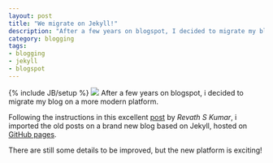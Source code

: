 ```yaml
---
layout: post
title: "We migrate on Jekyll!"
description: "After a few years on blogspot, I decided to migrate my blog on a more modern platform."
category: blogging
tags: 
- blogging
- jekyll
- blogspot
---
```

{% include JB/setup %}
![](https://camo.githubusercontent.com/2752c82268f4afc52bdf3b74d2de323d00a7f818/68747470733a2f2f662e636c6f75642e6769746875622e636f6d2f6173736574732f3239363433322f3439313439302f36373861653731632d626132662d313165322d393530352d3465393163363366373239632e706e67)
After a few years on blogspot, i decided to migrate my blog on a more modern platform.

Following the instructions in this excellent [post](http://blog.revathskumar.com/2013/08/blogger-to-jekyll.html) by *Revath S Kumar*, i imported the old posts on a brand new blog based on Jekyll, hosted on [GitHub pages](http://pages.github.com/).

<!-- more -->

There are still some details to be improved, but the new platform is exciting!